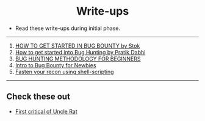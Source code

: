 <h1 align="center"> Write-ups </h1>
<ul>
	<li>Read these write-ups during initial phase.</li>
</ul>
<hr>

<ol>
	<li><a href="https://medium.com/@stokochtrubbel/how-to-get-started-in-bug-bounty-9-pro-tips-69c13f3c74c6">HOW TO GET STARTED IN BUG BOUNTY by Stok</a></li>
	<li><a href="https://medium.com/bugbountywriteup/how-to-get-started-into-bug-bounty-1be52b3064e0">How to get started into Bug Hunting by Pratik Dabhi</a></li>
	<li><a href="https://medium.com/@mahendrapurbia19/bug-hunting-methodology-for-beginners-20b56f5e7d19">BUG HUNTING METHODOLOGY FOR BEGINNERS</a></li>
	<li><a href="https://medium.com/bugbountywriteup/introduction-to-bug-bounty-for-noobs-46654bd6e0e2">Intro to Bug Bounty for Newbies</a></li>
	<li><a href="https://medium.com/bugbountywriteup/fasten-your-recon-process-using-shell-scripting-359800905d2a">Fasten your recon using shell-scripting</a></li>
</ol>

<hr>

<h2>Check these out</h2>
<ul>
	<li><a href="https://thexssrat.medium.com/how-i-found-my-first-critical-vulnerability-in-bug-bounties-f890d420764b">First critical of Uncle Rat</li>
</ul>
